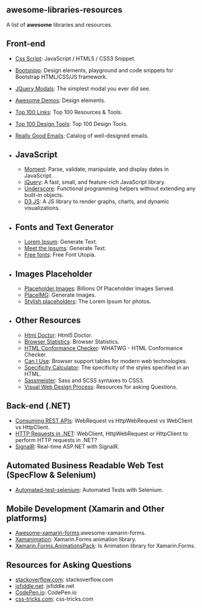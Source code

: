 ## awesome-libraries-resources 
A list of **awesome** libraries and resources.

## Front-end 
- [Css Script](https://www.cssscript.com/): JavaScript / HTML5 / CSS3 Snippet.
- [Bootsnipp](https://bootsnipp.com/): Design elements, playground and code snippets for Bootstrap HTML/CSS/JS framework.
- [JQuery Modals](https://jquerymodal.com/): The simplest modal you ever did see.
- [Awesome Demos](https://tympanus.net/): Design elements.
- [Top 100 Links](https://www.websitehostingrating.com/top-100-web-development-resources/): Top 100 Resources & Tools.
- [Top 100 Design Tools](https://www.websitehostingrating.com/top-100-web-design-resources/): Top 100 Design Tools.
- [Really Good Emails](http://reallygoodemails.com): Catalog of well-designed emails.

 - ## JavaScript
     - [Moment](http://momentjs.com/): Parse, validate, manipulate, and display dates in JavaScript.
     - [jQuery](http://jquery.com/): A fast, small, and feature-rich JavaScript library.
     - [Underscore](http://underscorejs.org/): Functional programming helpers without extending any built-in objects.
     - [D3 JS](http://d3js.org/): A JS library to render graphs, charts, and dynamic visualizations.
  - ## Fonts and Text Generator
     - [Lorem Ipsum](https://lipsum.com/): Generate Text.
     - [Meet the Ipsums](https://meettheipsums.com/): Generate Text.
     - [Free fonts](https://www.fontsquirrel.com/): Free Font Utopia.
     
  - ## Images Placeholder
     - [Placeholder Images](https://placeholder.com/): Billions Of Placeholder Images Served.
     - [PlaceIMG](https://placeimg.com/): Generate Images.
     - [Stylish placeholders](https://picsum.photos/): The Lorem Ipsum for photos.
  - ## Other Resources
     - [Html Doctor](http://html5doctor.com/): Html5 Doctor.
     - [Browser Statistics](https://www.w3schools.com/browsers/default.asp): Browser Statistics.
     - [HTML Conformance Checker](https://validator.w3.org/nu/): WHATWG - HTML Conformance Checker.
     - [Can I Use](https://caniuse.com/): Browser support tables for modern web technologies.
     - [Specificity Calculator](https://specificity.keegan.st/): The specificity of the styles specified in an HTML.
     - [Sassmeister](https://www.sassmeister.com/): Sass and SCSS syntaxes to CSS3.
     - [Visual Web Design Process](http://styletil.es/): Resources for asking Questions.
 

## Back-end (.NET)
- [Consuming REST APIs](https://keepitsimplekarthik.com/sharepoint/webrequest-vs-httpwebrequest-vs-webclient-vs-httpclient/): WebRequest vs HttpWebRequest vs WebClient vs HttpClient.
- [HTTP Requests in .NET](http://codecaster.nl/blog/2015/11/webclient-httpwebrequest-httpclient-perform-web-requests-net/): WebClient, HttpWebRequest or HttpClient to perform HTTP requests in .NET?
- [SignalR](https://github.com/aspnet/AspNetCore/tree/master/src/SignalR/samples): Real-time ASP.NET with SignalR.


## Automated Business Readable Web Test (SpecFlow & Selenium)
- [Automated-test-selenium](https://github.com/judith985/automated-test-selenium): Automated Tests with Selenium.

## Mobile Development (Xamarin and Other platforms)
- [Awesome-xamarin-forms](https://github.com/jsuarezruiz/awesome-xamarin-forms):awesome-xamarin-forms.
- [Xamanimation](https://github.com/jsuarezruiz/Xamanimation): Xamarin.Forms animation library.
- [Xamarin.Forms.AnimationsPack](https://github.com/takecx/Xamarin.Forms.AnimationsPack): Is Animation library for Xamarin.Forms.

## Resources for Asking Questions
- [stackoverflow.com](https://stackoverflow.com): stackoverflow.com
- [jsfiddle.net](https://jsfiddle.net): jsfiddle.net
- [CodePen.io](https://CodePen.io): CodePen.io
- [css-tricks.com](https://css-tricks.com): css-tricks.com

